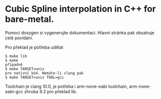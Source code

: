 # Cubic Spline interpolation in C++ for bare-metal.

Pomocí doxygen si vygenerujte dokumentaci.
Hlavní stránka pak obsahuje celé povídání.

Pro překlad je potřeba udělat
```
$ make lib
$ make
případně
$ make TARGET=unix
pro nativní kód. Nemáte-li clang pak
$ make TARGET=unix TOOL=gcc
```
Toolchain je clang 10.0, je potřeba i arm-none-eabi toolchain, arm-none-eabi-gcc zhruba 9.2
pro překlad lib.
